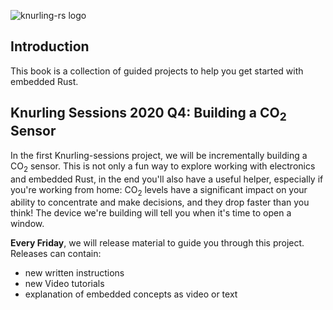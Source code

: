 ![knurling-rs logo](horizontal_color_sessions.svg)

## Introduction
This book is a collection of guided projects to help you get started with embedded Rust.

## Knurling Sessions 2020 Q4: Building a CO<sub>2</sub> Sensor
In the first Knurling-sessions project, we will be incrementally building a CO<sub>2</sub> sensor. This is not only a fun way to explore working with electronics and embedded Rust, in the end you'll also have a useful helper, especially if you're working from home: CO<sub>2</sub> levels have a significant impact on your ability to concentrate and make decisions, and they drop faster than you think! The device we're building will tell you when it's time to open a window.

**Every Friday**, we will release material to guide you through this project.
Releases can contain:
* new written instructions
* new Video tutorials
* explanation of embedded concepts as video or text
